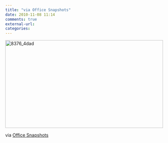 ```yaml
---
title: "via Office Snapshots"
date: 2010-11-08 11:14
comments: true
external-url:
categories:
---
```

[<img src="http://8.asset.soup.io/asset/1215/8376_4dad.jpeg" width="500" height="279" alt="8376_4dad" />][1]

via [Office Snapshots][2]

  [1]: http://www.officesnapshots.com/
  [2]: http://www.officesnapshots.com/
